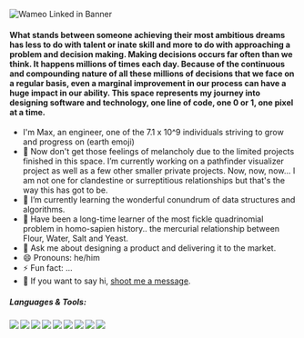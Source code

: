 

<!--
**maxxboykin/maxxboykin** is a ✨ _special_ ✨ repository because its `README.md` (this file) appears on your GitHub profile.

Here are some ideas to get you started:

- 🔭 I’m currently working on ...
- 🌱 I’m currently learning ...
- 👯 I’m looking to collaborate on ...
- 🤔 I’m looking for help with ...
- 💬 Ask me about ...
- 📫 How to reach me: ...
- 😄 Pronouns: ...
- ⚡ Fun fact: ...
-->
![Wameo Linked in Banner](https://user-images.githubusercontent.com/89083313/148134872-60d6b9a6-6c4a-459a-bcb9-7e511541b56f.png)

#### What stands between someone achieving their most ambitious dreams has less to do with talent or inate skill and more to do with approaching a problem and decision making. Making decisions occurs far often than we think. It happens millions of times each day. Because of the continuous and compounding nature of all these millions of decisions that we face on a regular basis, even a marginal improvement in our process can have a huge impact in our ability. This space represents my journey into designing software and technology, one line of code, one 0 or 1, one pixel at a time.

- I'm Max, an engineer, one of the 7.1 x 10^9 individuals striving to grow and progress on (earth emoji)
- 🔭 Now don't get those feelings of melancholy due to the limited projects finished in this space. I’m currently working on a pathfinder visualizer project as well as a few other smaller private projects. Now, now, now... I am not one for clandestine or surreptitious relationships but that's the way this has got to be. 
- 🌱 I’m currently learning the wonderful conundrum of data structures and algorithms. 
- 👯 Have been a long-time learner of the most fickle quadrinomial problem in homo-sapien history.. the mercurial relationship between Flour, Water, Salt and Yeast.  
- 💬 Ask me about designing a product and delivering it to the market. 
- 😄 Pronouns: he/him
- ⚡ Fun fact: ...
- 💬 If you want to say hi, [shoot me a message](mailto:maxericboykin@gmail.com).

##### Languages & Tools:

<img align="left" img src="https://img.icons8.com/color/48/000000/javascript--v1.png"/>
<img align="left" img src="https://img.icons8.com/color/48/000000/html-5--v1.png"/>
<img align="left" img src="https://img.icons8.com/color/48/000000/css3.png"/>
<img align="left" img src="https://img.icons8.com/color/48/000000/redux.png"/>
<img align="left" img src="https://img.icons8.com/color/48/000000/nodejs.png"/>
<img align="left" img src="https://img.icons8.com/color/48/000000/git.png"/>
<img align="left" img src="https://img.icons8.com/color/48/000000/heroku.png"/>
<img align="left" img src="https://img.icons8.com/color/48/000000/postgreesql.png"/>
<img align="left" img src="https://img.icons8.com/color/48/000000/webpack.png"/>
